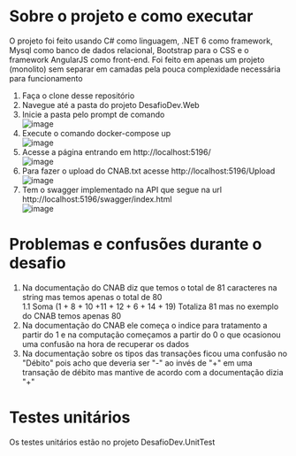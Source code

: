 # Sobre o projeto e como executar

O projeto foi feito usando C# como linguagem, .NET 6 como framework, Mysql como banco de dados relacional, Bootstrap para o CSS e o framework AngularJS como front-end.
Foi feito em apenas um projeto (monolito) sem separar em camadas pela pouca complexidade necessária para funcionamento


1. Faça o clone desse repositório
2. Navegue até a pasta do projeto DesafioDev.Web
3. Inicie a pasta pelo prompt de comando <br />
![image](https://user-images.githubusercontent.com/46653696/221074207-016b5384-f5d0-466c-8658-c7b44631ff29.png)<br />
4. Execute o comando docker-compose up<br />
![image](https://user-images.githubusercontent.com/46653696/221074418-76034493-7eee-46e8-94dc-ab55c9625047.png)<br />
5. Acesse a página entrando em http://localhost:5196/<br />
![image](https://user-images.githubusercontent.com/46653696/221075278-c2dafa37-c602-406c-8501-f321b1dc8e01.png)<br />
6. Para fazer o upload do CNAB.txt acesse http://localhost:5196/Upload<br />
![image](https://user-images.githubusercontent.com/46653696/221074686-669d8b49-c370-464f-8f32-e73104998e0a.png)<br />
7. Tem o swagger implementado na API que segue na url http://localhost:5196/swagger/index.html<br />
![image](https://user-images.githubusercontent.com/46653696/221074586-398c221e-5cc5-4a91-9944-3549d3b2fcb7.png)<br />


# Problemas e confusões durante o desafio

1. Na documentação do CNAB diz que temos o total de 81 caracteres na string mas temos apenas o total de 80 <br />
  1.1 Soma (1 + 8 + 10 +11 + 12 + 6 + 14 + 19) Totaliza 81 mas no exemplo do CNAB temos apenas 80
2. Na documentação do CNAB ele começa o indice para tratamento a partir do 1 e na computação começamos a partir do 0 o que ocasionou uma confusão na hora de recuperar os dados
3. Na documentação sobre os tipos das transações ficou uma confusão no "Débito" pois acho que deveria ser "-" ao invés de "+" em uma transação de débito mas mantive de acordo com a documentação dizia "+"

# Testes unitários

Os testes unitários estão no projeto DesafioDev.UnitTest
